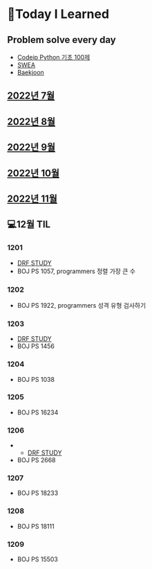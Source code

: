 # 📖Today I Learned

## Problem solve every day
* [Codeip Python 기초 100제](./Python_codeup/README.md)
* [SWEA](./SWEA/README.md)
* [Baekjoon](./Baekjoon/README.md)


## [2022년 7월](./202207TIL.md)
## [2022년 8월](./202208TIL.md)
## [2022년 9월](./202209TIL.md)
## [2022년 10월](./202210TIL.md)
## [2022년 11월](./202211TIL.md)

## 💻12월 TIL

### 1201
* [DRF STUDY](https://github.com/Pangpyo/DRF-study/blob/pangpyo/drf/2%ED%9A%8C%EC%B0%A8_%EC%A0%95%EB%A6%AC.md)
* BOJ PS 1057, programmers 정렬 가장 큰 수

### 1202
* BOJ PS 1922, programmers 성격 유형 검사하기

### 1203
* [DRF STUDY](https://github.com/Pangpyo/DRF-study/blob/pangpyo/drf/3%ED%9A%8C%EC%B0%A8_%EC%A0%95%EB%A6%AC.md)
* BOJ PS 1456

### 1204
* BOJ PS 1038

### 1205
* BOJ PS 16234

### 1206
* * [DRF STUDY](https://github.com/Pangpyo/DRF-study/blob/pangpyo/drf/4%ED%9A%8C%EC%B0%A8_%EC%A0%95%EB%A6%AC.md)
* BOJ PS 2668

### 1207
* BOJ PS 18233

### 1208
* BOJ PS 18111

### 1209
* BOJ PS 15503